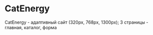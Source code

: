 # CatEnergy
CatEnergy - адаптивный сайт (320px, 768px, 1300px);
3 страницы - главная, каталог, форма
